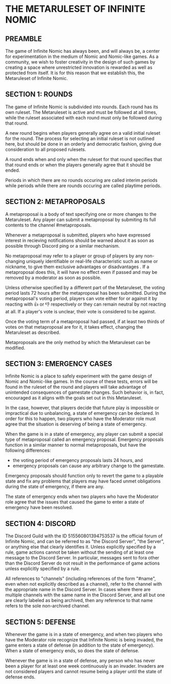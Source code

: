 # THE METARULESET OF INFINITE NOMIC

## PREAMBLE

The game of Infinite Nomic has always been, and will always be, a center
for experimentation in the medium of Nomic and Nomic-like games. As a
community, we wish to foster creativity in the design of such games by
creating a space where unrestricted innovation is rewarded as well as
protected from itself. It is for this reason that we establish this,
the Metaruleset of Infinite Nomic.


## SECTION 1: ROUNDS

The game of Infinite Nomic is subdivided into rounds. Each round has its
own ruleset. The Metaruleset is active and must be followed at all
times, while the ruleset associated with each round must only be
followed during that round.

A new round begins when players generally agree on a valid initial
ruleset for the round. The process for selecting an initial ruleset is
not outlined here, but should be done in an orderly and democratic
fashion, giving due consideration to all proposed rulesets.

A round ends when and only when the ruleset for that round specifies
that that round ends or when the players generally agree that it should
be ended.

Periods in which there are no rounds occuring are called interim periods
while periods while there are rounds occuring are called playtime
periods.


## SECTION 2: METAPROPOSALS

A metaproposal is a body of text specifying one or more changes to the
Metaruleset. Any player can submit a metaproposal by submiting its full
contents to the channel #metaproposals.

Whenever a metaproposal is submitted, players who have expressed
interest in recieving notifications should be warned about it as soon
as possible through Discord ping or a similar mechanism.

No metaproposal may refer to a player or group of players by any
non-changing uniquely identifiable or real-life characteristic such as
name or nickname, to give them exclusive advantages or disadvantages .
If a metaproposal does this, it will have no effect even if passed and
may be removed by a moderator as soon as possible.

Unless otherwise specified by a different part of the Metaruleset, the
voting period lasts 72 hours after the metaproposal has been submitted.
During the metaproposal's voting period, players can vote either for or
against it by reacting with :+1: or :-1: respectively or they can remain
neutral by not reacting at all. If a player's vote is unclear, their
vote is considered to be against.

Once the voting term of a metaproposal had passed, if at least two
thirds of votes on that metaproposal are for it, it takes effect,
changing the Metaruleset as described.

Metaproposals are the only method by which the Metaruleset can be
modified.


## SECTION 3: EMERGENCY CASES

Infinite Nomic is a place to safely experiment with the game design of
Nomic and Nomic-like games. In the course of these tests, errors will be
found in the ruleset of the round and players will take advantage of
unintended consequences of gamestate changes. Such behavior is, in fact,
encouraged as it aligns with the goals set out in this Metaruleset.

In the case, however, that players decide that future play is impossible
or impractical due to unbalancing, a state of emergency can be declared.
In order for this to happen, two players who have the Moderator role
must agree that the situation is deserving of being a state of
emergency.

When the game is in a state of emergency, any player can submit a
special type of metaproposal called an emergency proposal. Emergency
proposals function in a similar manner to normal metaproposals, but have
the following differences:

- the voting period of emergency proposals lasts 24 hours, and
- emergency proposals can cause any arbitrary change to the gamestate.

Emergency proposals should function only to revert the game to a
playable state and fix any problems that players may have faced unmet
obligations during the state of emergency, if there are any.

The state of emergency ends when two players who have the Moderator role
agree that the issues that caused the game to enter a state of emergency
have been resolved.


## SECTION 4: DISCORD

The Discord Guild with the ID 515560801394753537 is the official forum of
Infinite Nomic, and can be referred to as "the Discord Server", "the Server",
or anything else that clearly identifies it. Unless explicitly specified by a
rule, game actions cannot be taken without the sending of at least one message
to the Discord Server. In particular, messages sent to fora other than the
Discord Server do not result in the performance of game actions unless
explicitly specified by a rule.

All references to "channels" (including references of the form "#name", even
when not explicitly described as a channel), refer to the channel with the
appropriate name in the Discord Server. In cases where there are multiple
channels with the same name in the Discord Server, and all but one are clearly
labeled as being archived, then any reference to that name refers to the sole
non-archived channel.

## SECTION 5: DEFENSE

Whenever the game is in a state of emergency, and when two players who have
the Moderator role recognize that Infinite Nomic is being invaded, the game
enters a state of defense (in addition to the state of emergency). When a
state of emergency ends, so does the state of defense.

Whenever the game is in a state of defense, any person who has never been a
player for at least one week continuously is an invader. Invaders are not
considered players and cannot resume being a player until the state of defense
ends.
